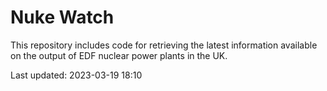 # Nuke Watch

This repository includes code for retrieving the latest information available on the output of EDF nuclear power plants in the UK.

Last updated: 2023-03-19 18:10